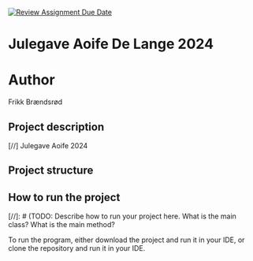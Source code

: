 [![Review Assignment Due Date](https://classroom.github.com/assets/deadline-readme-button-22041afd0340ce965d47ae6ef1cefeee28c7c493a6346c4f15d667ab976d596c.svg)](https://classroom.github.com/a/RyiBKJgD)
# Julegave Aoife De Lange 2024

# Author
Frikk Brændsrød

## Project description

[//]
Julegave Aoife 2024
## Project structure

## How to run the project

[//]: # (TODO: Describe how to run your project here. What is the main class? What is the main method?

To run the program, either download the project and run it in your IDE, or clone the repository and run it in your IDE.
